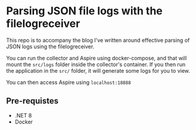 # Parsing JSON file logs with the filelogreceiver

This repo is to accompany the blog I've written around effective parsing of JSON logs using the filelogreceiver.

You can run the collector and Aspire using docker-compose, and that will mount the `src/logs` folder inside the collector's container. If you then run the application in the `src/` folder, it will generate some logs for you to view.

You can then access Aspire using `localhost:18888`

## Pre-requistes

* .NET 8
* Docker